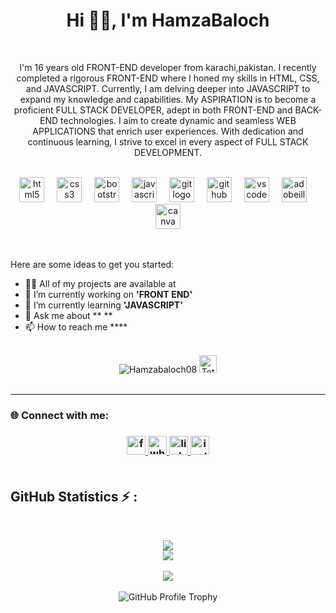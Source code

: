 <h1 align="center">Hi 👋🏻, I'm HamzaBaloch</h1>
<br/>

<p align="center" >I'm 16 years old FRONT-END developer from karachi,pakistan. I recently completed a rigorous FRONT-END where I honed my skills in HTML, CSS, and JAVASCRIPT. Currently, I am delving deeper into JAVASCRIPT to expand my knowledge and capabilities. My ASPIRATION is to become a proficient FULL STACK DEVELOPER, adept in both FRONT-END and BACK-END technologies. I aim to create dynamic and seamless WEB APPLICATIONS that enrich user experiences. With dedication and continuous learning, I strive to excel in every aspect of FULL STACK DEVELOPMENT.</p>
<br>

<div align="center">
  <img src="https://cdn.simpleicons.org/html5/E34F26" height="40" alt="html5 logo"  />
  <img width="12" />
  <img src="https://cdn.simpleicons.org/css3/1572B6" height="40" alt="css3 logo"  />
  <img width="12" />
  <img src="https://cdn.simpleicons.org/bootstrap/7952B3" height="40" alt="bootstrap logo"  />
  <img width="12" />
  <img src="https://cdn.simpleicons.org/javascript/F7DF1E" height="40" alt="javascript logo"  />
  <img width="12" />
  <img src="https://cdn.jsdelivr.net/gh/devicons/devicon/icons/git/git-original.svg" height="40" alt="git logo"  />
  <img width="12" />
  <img src="https://skillicons.dev/icons?i=github" height="40" alt="github logo"  />
  <img width="12" />
  <img src="https://cdn.jsdelivr.net/gh/devicons/devicon/icons/vscode/vscode-original.svg" height="40" alt="vscode logo"  />
  <img width="12" />
  <img src="https://cdn.simpleicons.org/adobeillustrator/FF9A00" height="40" alt="adobeillustrator logo"  />
  <img width="12" />
  <img src="https://cdn.simpleicons.org/canva/00C4CC" height="40" alt="canva logo"  />
</div>
<br>
<br>

  Here are some ideas to get you started:

- 👨‍💻 All of my projects are available at
- 🔭 I’m currently working on **'FRONT END'**
- 🌱 I’m currently learning **'JAVASCRIPT'**
- 💬 Ask me about ** **
- 📫 How to reach me ****
<br>

<div align="center">	
<img src="https://komarev.com/ghpvc/?username=Hamzabaloch08&label=Profile%20views&color=0e75b6&style=for-the-badge" alt="Hamzabaloch08" /> 
	<a href="https://wakatime.com/@018e156a-97fe-4052-9550-7a4c5bc45f92"><img src="https://wakatime.com/badge/user/018e156a-97fe-4052-9550-7a4c5bc45f92.svg" alt="Total time coded since Mar 6 2024" height="28" /></a>
</div>
<br>

_________________________________________________________________

<h3 align="left">🌐 Connect with me:<h3/>

<div align="center">
  <a href="https://www.facebook.com/hb.07x/" target="_blank">
    <img src="https://img.shields.io/static/v1?message=Facebook&logo=facebook&label=&color=1877F2&logoColor=white&labelColor=&style=for-the-badge" height="30" alt="facebook logo"  />
  </a>
  <a href="https://wa.me/923322279406" target="_blank">
    <img src="https://img.shields.io/static/v1?message=Whatsapp&logo=whatsapp&label=&color=25D366&logoColor=white&labelColor=&style=for-the-badge" height="30" alt="whatsapp logo"  />
  </a>
  <a href="https://www.linkedin.com/in/hamza-baloxh" target="_blank">
    <img src="https://img.shields.io/static/v1?message=LinkedIn&logo=linkedin&label=&color=0077B5&logoColor=white&labelColor=&style=for-the-badge" height="30" alt="linkedin logo"  />
  </a>
  <a href="https://www.instagram.com/hb._07x/" target="_blank">
    <img src="https://img.shields.io/static/v1?message=Instagram&logo=instagram&label=&color=E4405F&logoColor=white&labelColor=&style=for-the-badge" height="30" alt="instagram logo"  />
  </a>
</div>
<br>

<h2> GitHub Statistics ⚡ :</h2>
<br>
<p align="center">
	<img src="https://github-readme-stats.vercel.app/api?username=Hamzabaloch08&theme=dark&show_icons=true&hide_border=true&count_private=true" />
	<br>
	<span align="center">
	<img src="https://github-readme-stats.vercel.app/api?username=Hamzabaloch08&show_icons=true&locale=en&count_private=true&theme=dark" />
	<br> <br>
	<img src="https://github-readme-streak-stats.herokuapp.com/?user=Hamzabaloch08&theme=dark" />
	<br> <br>
	<img src="https://github-profile-trophy.vercel.app/?username=Hamzabaloch08-ma&theme=gitdimmed" alt="GitHub Profile Trophy" />
	</span>






 

